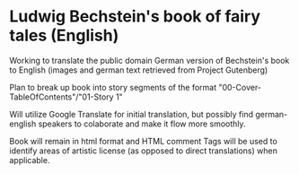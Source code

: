 # Ludwig Bechstein's book of fairy tales (English)
 Working to translate the public domain German version of Bechstein's book to English (images and german text retrieved from Project Gutenberg)

Plan to break up book into story segments of the format "00-Cover-TableOfContents"/"01-Story 1"

Will utilize Google Translate for initial translation, but possibly find german-english speakers to colaborate and make it flow more smoothly.

Book will remain in html format and HTML comment Tags will be used to identify areas of artistic license (as opposed to direct translations) when applicable.
